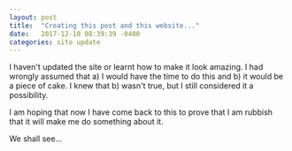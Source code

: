```yaml
---
layout: post
title:  "Creating this post and this website..."
date:   2017-12-10 08:39:39 -0400
categories: site update
---
```


I haven't updated the site or learnt how to make it look amazing. I had wrongly assumed that a) I would have the time to do this and b) it would be a piece of cake. I knew that b) wasn't true, but I still considered it a possibility. 

I am hoping that now I have come back to this to prove that I am rubbish that it will make me do something about it.

We shall see...
